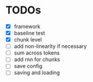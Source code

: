 # TODOs

- [x] framework
- [x] baseline test
- [x] chunk level
- [ ] add non-linearity if necessary
- [ ] sum across tokens
- [ ] add rnn for chunks
- [ ] save config
- [ ] saving and loading
